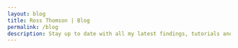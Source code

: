 ```yaml
---
layout: blog
title: Ross Thomson | Blog
permalink: /blog
description: Stay up to date with all my latest findings, tutorials and news right here in my very own blog.
---
```

